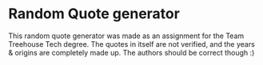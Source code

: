 # Random Quote generator
This random quote generator was made as an assignment for the Team Treehouse Tech degree. The quotes in itself are not verified, and the years & origins are completely made up. The authors should be correct though :)
